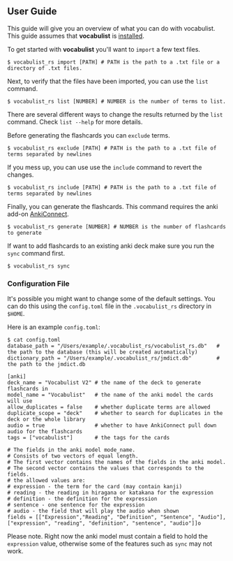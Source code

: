 User Guide
---------

This guide will give you an overview of what you can do with vocabulist.
This guide assumes that __vocabulist__ is [installed](README.md#installation).

To get started with __vocabulist__ you'll want to `import` a few text files.

```
$ vocabulist_rs import [PATH] # PATH is the path to a .txt file or a directory of .txt files.
```

Next, to verify that the files have been imported, you can use the `list` command.

```
$ vocabulist_rs list [NUMBER] # NUMBER is the number of terms to list.
```

There are several different ways to change the results returned by the `list` command.
Check `list --help` for more details.

Before generating the flashcards you can `exclude` terms.

```
$ vocabulist_rs exclude [PATH] # PATH is the path to a .txt file of terms separated by newlines
```

If you mess up, you can use use the `include` command to revert the changes.

```
$ vocabulist_rs include [PATH] # PATH is the path to a .txt file of terms separated by newlines
```

Finally, you can generate the flashcards. 
This command requires the anki add-on [AnkiConnect](https://github.com/FooSoft/anki-connect).

```
$ vocabulist_rs generate [NUMBER] # NUMBER is the number of flashcards to generate
```

If want to add flashcards to an existing anki deck make sure you run the `sync` command first.

```
$ vocabulist_rs sync
```

### Configuration File

It's possible you might want to change some of the default settings.
You can do this using the `config.toml` file in the `.vocabulist_rs` directory in `$HOME`.

Here is an example `config.toml`:

```
$ cat config.toml
database_path = "/Users/example/.vocabulist_rs/vocabulist_rs.db"   # the path to the database (this will be created automatically)
dictionary_path = "/Users/example/.vocabulist_rs/jmdict.db"        # the path to the jmdict.db

[anki]
deck_name = "Vocabulist V2" # the name of the deck to generate flashcards in
model_name = "Vocabulist"   # the name of the anki model the cards will use
allow_duplicates = false    # whether duplicate terms are allowed
duplicate_scope = "deck"    # whether to search for duplicates in the deck or the whole library
audio = true                # whether to have AnkiConnect pull down audio for the flashcards
tags = ["vocabulist"]       # the tags for the cards

# The fields in the anki model mode_name.
# Consists of two vectors of equal length.
# The first vector contains the names of the fields in the anki model.
# The second vector contains the values that corresponds to the fields.
# the allowed values are:
# expression - the term for the card (may contain kanji)
# reading - the reading in hiragana or katakana for the expression
# definition - the definition for the expression
# sentence - one sentence for the expression
# audio - the field that will play the audio when shown
fields = [["Expression","Reading", "Definition", "Sentence", "Audio"], ["expression", "reading", "definition", "sentence", "audio"]]o
```

Please note.
Right now the anki model must contain a field to hold the `expression` value, otherwise some of the features such as `sync` may not work.
